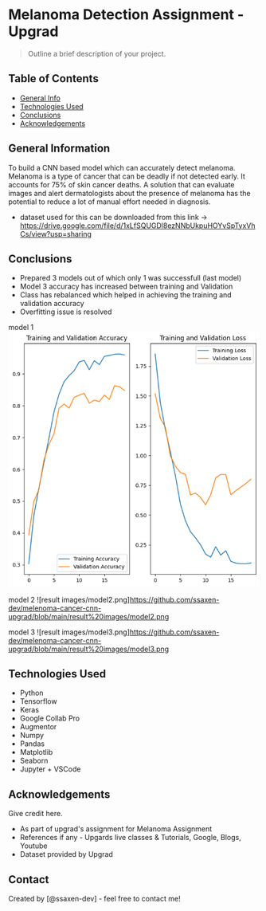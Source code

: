 # Melanoma Detection Assignment - Upgrad
> Outline a brief description of your project.


## Table of Contents
* [General Info](#general-information)
* [Technologies Used](#technologies-used)
* [Conclusions](#conclusions)
* [Acknowledgements](#acknowledgements)

<!-- You can include any other section that is pertinent to your problem -->

## General Information

To build a CNN based model which can accurately detect melanoma. Melanoma is a type of cancer that can be deadly if not detected early. It accounts for 75% of skin cancer deaths. A solution that can evaluate images and alert dermatologists about the presence of melanoma has the potential to reduce a lot of manual effort needed in diagnosis.


- dataset used for this can be downloaded from this link -> https://drive.google.com/file/d/1xLfSQUGDl8ezNNbUkpuHOYvSpTyxVhCs/view?usp=sharing


<!-- You don't have to answer all the questions - just the ones relevant to your project. -->

## Conclusions
- Prepared 3 models out of which only 1 was successfull (last model)
- Model 3 accuracy has increased between training and Validation
- Class has rebalanced which helped in achieving the training and validation accuracy
- Overfitting issue is resolved

model 1
![result images/model1.png](https://github.com/ssaxen-dev/melenoma-cancer-cnn-upgrad/blob/main/result%20images/model1.png)

model 2
![result images/model2.png]https://github.com/ssaxen-dev/melenoma-cancer-cnn-upgrad/blob/main/result%20images/model2.png

model 3
![result images/model3.png]https://github.com/ssaxen-dev/melenoma-cancer-cnn-upgrad/blob/main/result%20images/model3.png


<!-- You don't have to answer all the questions - just the ones relevant to your project. -->


## Technologies Used
- Python
- Tensorflow
- Keras
- Google Collab Pro
- Augmentor
- Numpy
- Pandas
- Matplotlib
- Seaborn
- Jupyter + VSCode

<!-- As the libraries versions keep on changing, it is recommended to mention the version of library used in this project -->

## Acknowledgements
Give credit here.
- As part of upgrad's assignment for Melanoma Assignment
- References if any - Upgards live classes & Tutorials, Google, Blogs, Youtube
- Dataset provided by Upgrad


## Contact
Created by [@ssaxen-dev] - feel free to contact me!


<!-- Optional -->
<!-- ## License -->
<!-- This project is open source and available under the [... License](). -->

<!-- You don't have to include all sections - just the one's relevant to your project -->